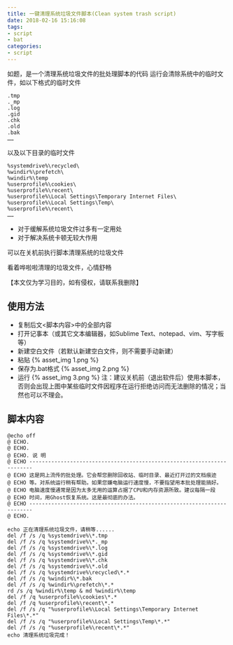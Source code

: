 ```yaml
---
title: 一键清理系统垃圾文件脚本(Clean system trash script) 
date: 2018-02-16 15:16:08
tags:
- script
- bat
categories:
- script
---
```


如题，是一个清理系统垃圾文件的批处理脚本的代码
运行会清除系统中的临时文件，如以下格式的临时文件
```
.tmp
._mp
.log
.gid
.chk
.old
.bak
……
```
以及以下目录的临时文件
```
%systemdrive%\recycled\
%windir%\prefetch\
%windir%\temp
%userprofile%\cookies\
%userprofile%\recent\
%userprofile%\Local Settings\Temporary Internet Files\
%userprofile%\Local Settings\Temp\
%userprofile%\recent\
……
```

- 对于缓解系统垃圾文件过多有一定用处
- 对于解决系统卡顿无较大作用

可以在关机前执行脚本清理系统的垃圾文件

看着哗啦啦清理的垃圾文件，心情舒畅

【本文仅为学习目的，如有侵权，请联系我删除】

<!-- more -->

## 使用方法

- 复制后文<脚本内容>中的全部内容
- 打开记事本（或其它文本编辑器，如Sublime Text、notepad、vim、写字板等）
- 新建空白文件（若默认新建空白文件，则不需要手动新建）
- 粘贴
{% asset_img 1.png %}
- 保存为.bat格式
{% asset_img 2.png %}
- 运行
{% asset_img 3.png %}
注：建议关机前（退出软件后）使用本脚本，否则会出现上图中某些临时文件因程序在运行拒绝访问而无法删除的情况；当然也可以不理会。

## 脚本内容

```
@echo off
@ ECHO.
@ ECHO.
@ ECHO. 说 明
@ ECHO -----------------------------------------------------------------------
@ ECHO 这是网上流传的批处理。它会帮您删除回收站、临时目录、最近打开过的文档痕迹
@ ECHO 等。对系统运行稍有帮助。如果您嫌电脑运行速度慢，不要指望用本批处理能搞好。
@ ECHO 电脑速度慢通常是因为太多无用的运算占据了CPU和内存资源所致。建议每隔一段
@ ECHO 时间，用Ghost恢复系统。这是最彻底的办法。
@ ECHO -----------------------------------------------------------------------
@ ECHO.

echo 正在清理系统垃圾文件，请稍等......
del /f /s /q %systemdrive%\*.tmp
del /f /s /q %systemdrive%\*._mp
del /f /s /q %systemdrive%\*.log
del /f /s /q %systemdrive%\*.gid
del /f /s /q %systemdrive%\*.chk
del /f /s /q %systemdrive%\*.old
del /f /s /q %systemdrive%\recycled\*.*
del /f /s /q %windir%\*.bak
del /f /s /q %windir%\prefetch\*.*
rd /s /q %windir%\temp & md %windir%\temp
del /f /q %userprofile%\cookies\*.*
del /f /q %userprofile%\recent\*.*
del /f /s /q "%userprofile%\Local Settings\Temporary Internet Files\*.*"
del /f /s /q "%userprofile%\Local Settings\Temp\*.*"
del /f /s /q "%userprofile%\recent\*.*"
echo 清理系统垃圾完成！
```
